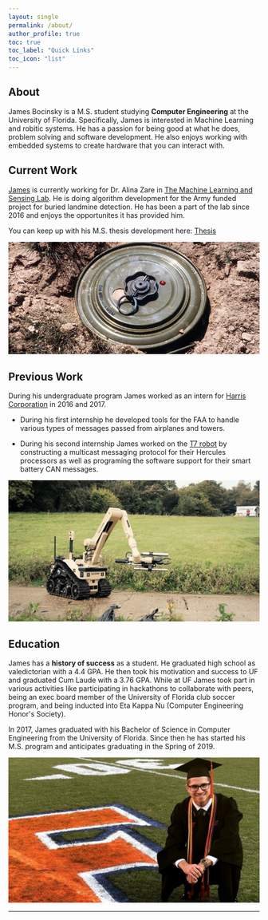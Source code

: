 ```yaml
---
layout: single
permalink: /about/
author_profile: true
toc: true
toc_label: "Quick Links"
toc_icon: "list"
---
```


## About

James Bocinsky is a M.S. student studying **Computer Engineering** at the University of Florida. Specifically, James is interested in Machine Learning and robitic systems. He has a passion for being good at what he does, problem solving and software development. He also enjoys working with embedded systems to create hardware that you can interact with.


## Current Work

[James](https://faculty.eng.ufl.edu/machine-learning/people/graduate-student/#JamesBocinsky "MLSL Site") is currently working for Dr. Alina Zare in [The Machine Learning and Sensing Lab](https://faculty.eng.ufl.edu/machine-learning/machine-learning-sensing-lab/ "MLSL Site"). He is doing algorithm development for the Army funded project for buried landmine detection. He has been a part of the lab since 2016 and enjoys the opportunites it has provided him. 

You can keep up with his M.S. thesis development here: [Thesis](https://www.overleaf.com/read/mbmgxsjpdtzf)


![alt text](/assets/images/Landmine.jpg)


## Previous Work

During his undergraduate program James worked as an intern for [Harris Corporation](https://www.harris.com/ "harris.com") in 2016 and 2017. 

* During his first internship he developed tools for the FAA to handle various types of messages passed from airplanes and towers. 

* During his second internship James worked on the [T7 robot](https://www.harris.com/solution/t7-multi-mission-robotic-system "harris.com") by constructing a multicast messaging protocol for their Hercules processors as well as programing the software support for their smart battery CAN messages. 

![alt text](/assets/images/T7Robot.jpg)


## Education

James has a **history of success** as a student. He graduated high school as valedictorian with a 4.4 GPA. He then took his motivation and success to UF and graduated Cum Laude with a 3.76 GPA. While at UF James took part in various activities like participating in hackathons to collaborate with peers, being an exec board member of the University of Florida club soccer program, and being inducted into Eta Kappa Nu (Computer Engineering Honor's Society). 

In 2017, James graduated with his Bachelor of Science in Computer Engineering from the University of Florida. Since then he has started his M.S. program and anticipates graduating in the Spring of 2019.

![alt text](/assets/images/JamesUFGrad.jpg)

---